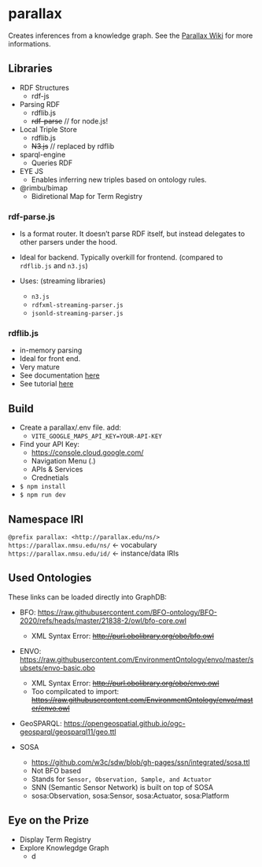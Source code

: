 # parallax

Creates inferences from a knowledge graph. See the [Parallax Wiki](https://github.com/dukesook/parallax.wiki.git) for more informations.

## Libraries

- RDF Structures
  - rdf-js
- Parsing RDF
  - rdflib.js
  - ~~rdf-parse~~ // for node.js!
- Local Triple Store
  - rdflib.js
  - ~~N3.js~~ // replaced by rdflib
- sparql-engine
  - Queries RDF
- EYE JS
  - Enables inferring new triples based on ontology rules.
- @rimbu/bimap
  - Bidiretional Map for Term Registry

### rdf-parse.js

- Is a format router. It doesn’t parse RDF itself, but instead delegates to other parsers under the hood.
- Ideal for backend. Typically overkill for frontend. (compared to `rdflib.js` and `n3.js`)

- Uses: (streaming libraries)
  - `n3.js`
  - `rdfxml-streaming-parser.js`
  - `jsonld-streaming-parser.js`

### rdflib.js

- in-memory parsing
- Ideal for front end.
- Very mature
- See documentation [here](https://linkeddata.github.io/rdflib.js/doc/)
- See tutorial [here](https://github.com/solidos/solid-tutorial-rdflib.js)

## Build

- Create a parallax/.env file. add:
  - `VITE_GOOGLE_MAPS_API_KEY=YOUR-API-KEY`
- Find your API Key:
  - https://console.cloud.google.com/
  - Navigation Menu (.)
  - APIs & Services
  - Crednetials
- `$ npm install`
- `$ npm run dev`

## Namespace IRI

`@prefix parallax: <http://parallax.edu/ns/>`
`https://parallax.nmsu.edu/ns/` ← vocabulary
`https://parallax.nmsu.edu/id/` ← instance/data IRIs

## Used Ontologies

These links can be loaded directly into GraphDB:

- BFO: https://raw.githubusercontent.com/BFO-ontology/BFO-2020/refs/heads/master/21838-2/owl/bfo-core.owl
  - XML Syntax Error: ~~http://purl.obolibrary.org/obo/bfo.owl~~
- ENVO: https://raw.githubusercontent.com/EnvironmentOntology/envo/master/subsets/envo-basic.obo
  - XML Syntax Error: ~~http://purl.obolibrary.org/obo/envo.owl~~
  - Too compilcated to import: ~~https://raw.githubusercontent.com/EnvironmentOntology/envo/master/envo.owl~~
- GeoSPARQL: https://opengeospatial.github.io/ogc-geosparql/geosparql11/geo.ttl

- SOSA
  - https://github.com/w3c/sdw/blob/gh-pages/ssn/integrated/sosa.ttl
  - Not BFO based
  - Stands for `Sensor, Observation, Sample, and Actuator`
  - SNN (Semantic Sensor Network) is built on top of SOSA
  - sosa:Observation, sosa:Sensor, sosa:Actuator, sosa:Platform

## Eye on the Prize

- Display Term Registry
- Explore Knowlegdge Graph
  - d

